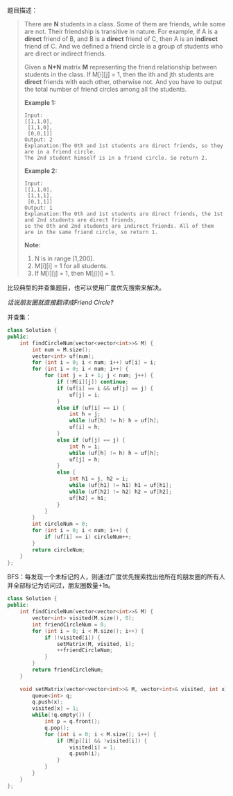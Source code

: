 题目描述：

> There are **N** students in a class. Some of them are friends, while some are not. Their friendship is transitive in nature. For example, if A is a **direct** friend of B, and B is a **direct** friend of C, then A is an **indirect** friend of C. And we defined a friend circle is a group of students who are direct or indirect friends.
>
> Given a **N\*N** matrix **M** representing the friend relationship between students in the class. If M[i][j] = 1, then the ith and jth students are **direct** friends with each other, otherwise not. And you have to output the total number of friend circles among all the students.
>
> **Example 1:**
>
> ```
> Input: 
> [[1,1,0],
>  [1,1,0],
>  [0,0,1]]
> Output: 2
> Explanation:The 0th and 1st students are direct friends, so they are in a friend circle. 
> The 2nd student himself is in a friend circle. So return 2.
>
> ```
>
> **Example 2:**
>
> ```
> Input: 
> [[1,1,0],
>  [1,1,1],
>  [0,1,1]]
> Output: 1
> Explanation:The 0th and 1st students are direct friends, the 1st and 2nd students are direct friends, 
> so the 0th and 2nd students are indirect friends. All of them are in the same friend circle, so return 1.
>
> ```
>
> **Note:**
>
> 1. N is in range [1,200].
> 2. M[i][i] = 1 for all students.
> 3. If M[i][j] = 1, then M[j][i] = 1.

比较典型的并查集题目，也可以使用广度优先搜索来解决。

*话说朋友圈就直接翻译成Friend Circle?*

并查集：

```c++
class Solution {
public:
    int findCircleNum(vector<vector<int>>& M) {
        int num = M.size();
        vector<int> uf(num);
        for (int i = 0; i < num; i++) uf[i] = i;
        for (int i = 0; i < num; i++) {
            for (int j = i + 1; j < num; j++) {
                if (!M[i][j]) continue;
                if (uf[i] == i && uf[j] == j) {
                    uf[j] = i;
                }
                else if (uf[i] == i) {
                    int h = j;
                    while (uf[h] != h) h = uf[h];
                    uf[i] = h;
                }
                else if (uf[j] == j) {
                    int h = i;
                    while (uf[h] != h) h = uf[h];
                    uf[j] = h;
                }
                else {
                    int h1 = j, h2 = i;
                    while (uf[h1] != h1) h1 = uf[h1];
                    while (uf[h2] != h2) h2 = uf[h2];
                    uf[h2] = h1;
                }
            }
        }
        int circleNum = 0;
        for (int i = 0; i < num; i++) {
            if (uf[i] == i) circleNum++;
        }
        return circleNum;
    }
};
```

BFS：每发现一个未标记的人，则通过广度优先搜索找出他所在的朋友圈的所有人并全部标记为访问过，朋友圈数量+1~~s~~。

```c++
class Solution {
public:
    int findCircleNum(vector<vector<int>>& M) {
        vector<int> visited(M.size(), 0);
        int friendCircleNum = 0;
        for (int i = 0; i < M.size(); i++) {
            if (!visited[i]) {
                setMatrix(M, visited, i);
                ++friendCircleNum;
            }
        }
        return friendCircleNum;
    }
    
    void setMatrix(vector<vector<int>>& M, vector<int>& visited, int x) {
        queue<int> q;
        q.push(x);
        visited[x] = 1;
        while(!q.empty()) {
            int p = q.front();
            q.pop();
            for (int i = 0; i < M.size(); i++) {
                if (M[p][i] && !visited[i]) {
                    visited[i] = 1;
                    q.push(i);
                }
            }
        }
    }
};
```

